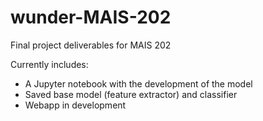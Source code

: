 # wunder-MAIS-202
Final project deliverables for MAIS 202

Currently includes:
- A Jupyter notebook with the development of the model
- Saved base model (feature extractor) and classifier
- Webapp in development
